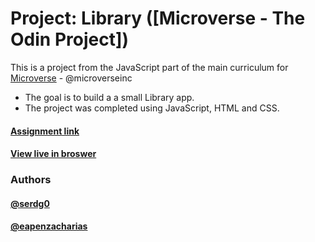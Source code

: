 # Project: Library ([Microverse - The Odin Project])

This is a project from the JavaScript part of the main curriculum for [Microverse](https://www.microverse.org/) - @microverseinc
* The goal is to build a a small Library app.  
* The project was completed using JavaScript, HTML and CSS.

#### [Assignment link](https://www.theodinproject.com/courses/javascript/lessons/library)

#### [View live in broswer](#)

### Authors
 #### [@serdg0](https://github.com/serdg0/)
 #### [@eapenzacharias](https://github.com/eapenzacharias)
